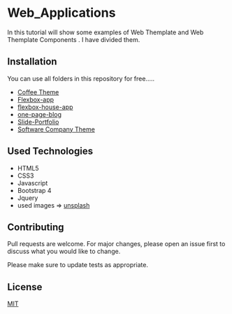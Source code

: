 # Web_Applications

In this tutorial will show some examples of Web Themplate and Web Themplate Components . I have divided them.

## Installation
You can use all folders in this repository for free.....

* [Coffee Theme](https://github.com/mfurkan60/Web_Applications/tree/master/coffetime)
* [Flexbox-app](https://github.com/mfurkan60/Web_Applications/tree/master/flexbox-app)
* [flexbox-house-app](https://github.com/mfurkan60/Web_Applications/tree/master/flexbox-house-app)
* [one-page-blog](https://github.com/mfurkan60/Web_Applications/tree/master/one-page-blog)
* [Slide-Portfolio](https://github.com/mfurkan60/Web_Applications/tree/master/slide-portfolio)
* [Software Company Theme](https://github.com/mfurkan60/Web_Applications/tree/master/software%20company%20%20thema)

## Used Technologies
 * HTML5
* CSS3
* Javascript
* Bootstrap 4
* Jquery
* used images => [unsplash](https://unsplash.com/) 



## Contributing
Pull requests are welcome. For major changes, please open an issue first to discuss what you would like to change.

Please make sure to update tests as appropriate.

## License
[MIT](https://choosealicense.com/licenses/mit/)